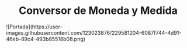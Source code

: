 <h1 align="center"> Conversor de Moneda y Medida </h1>
![Portada](https://user-images.githubusercontent.com/123023876/229581204-6087f744-4d91-46eb-89c4-493b85518b08.png)
